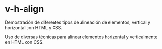 # v-h-align
Demostración de diferentes tipos de alineación de elementos, vertical y horizontal con HTML y CSS.

Uso de diversas técnicas para alinear elementos horizontal y verticalmente en HTML con CSS.

